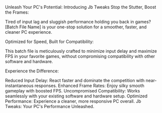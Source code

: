 Unleash Your PC's Potential: Introducing Jb Tweaks
Stop the Stutter, Boost the Frames:

Tired of input lag and sluggish performance holding you back in games? [Batch File Name] is your one-stop solution for a smoother, faster, and cleaner PC experience.

Optimized for Speed, Built for Compatibility:

This batch file is meticulously crafted to minimize input delay and maximize FPS in your favorite games, without compromising compatibility with other software and hardware.

Experience the Difference:

Reduced Input Delay: React faster and dominate the competition with near-instantaneous responses.
Enhanced Frame Rates: Enjoy silky smooth gameplay with boosted FPS.
Uncompromised Compatibility: Works seamlessly with your existing software and hardware setup.
Optimized Performance: Experience a cleaner, more responsive PC overall.
Jb Tweaks: Your PC's Performance Unleashed.
